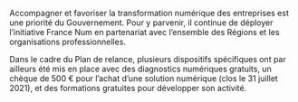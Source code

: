 <p>
  <span id="brief">
    Accompagner et favoriser la transformation numérique des entreprises est une priorité du Gouvernement. Pour y parvenir, il continue de déployer l’initiative France Num en partenariat avec l’ensemble des Régions et les organisations professionnelles.  
  </span>
</p>

<p>
  Dans le cadre du Plan de relance, plusieurs dispositifs spécifiques ont par ailleurs été mis en place avec des diagnostics numériques gratuits, un chèque de 500 € pour l’achat d’une solution numérique (clos le 31 juillet 2021), et des formations gratuites pour développer son activité.
</p>
